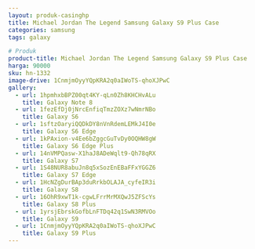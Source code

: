 ```yaml
---
layout: produk-casinghp
title: Michael Jordan The Legend Samsung Galaxy S9 Plus Case
categories: samsung
tags: galaxy

# Produk
product-title: Michael Jordan The Legend Samsung Galaxy S9 Plus Case
harga: 90000
sku: hn-1332
image-drive: 1CnmjmOyyYQpKRA2q0aIWoTS-qhoXJPwC
gallery:
  - url: 1hpmhxbBPZ00qt4KY-qLn0Zh8KHCHvALu
    title: Galaxy Note 8
  - url: 1fezEfDj0jNrcEnfiqTmzZOXz7wNmrNBo
    title: Galaxy S6
  - url: 1sftzOaryiQQDkDY8nVnRdemLEMkJ4I0e
    title: Galaxy S6 Edge
  - url: 1kPAxion-v4Ee6bZggcGuTvDy0OQHW8gW
    title: Galaxy S6 Edge Plus
  - url: 14nVMPQasw-X1haJ8ADeWqlt9-Qh78qRX
    title: Galaxy S7
  - url: 1S48NUR8abuJn8q5xSozEnEBaFFxYGGZ6
    title: Galaxy S7 Edge
  - url: 1HcNZgDurBAp3duRrkbOLAJA_cyfeIR3i
    title: Galaxy S8
  - url: 16OhR9xwT1k-cgwLFrrMrMXQwJ5ZFScYs
    title: Galaxy S8 Plus
  - url: 1yrsjEbrskGofbLnFTDq42q1SwN3RMVOo
    title: Galaxy S9
  - url: 1CnmjmOyyYQpKRA2q0aIWoTS-qhoXJPwC
    title: Galaxy S9 Plus
---
```

